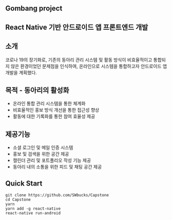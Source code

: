 ## Gombang project
React Native 기반 안드로이드 앱 프론트엔드 개발 
----------------
## 소개
코로나 19의 장기화로, 기존의 동아리 관리 시스템 및 활동 방식이 비효율적이고 통합되지 않은 환경이었던 문제점을 인식하여, 온라인으로 시스템을 통합하고자 안드로이드 앱 개발을 계획했다.
## 목적 - 동아리의 활성화
* 온라인 통합 관리 시스템을 통한 체계화
* 비효율적인 홍보 방식 개선을 통한 접근성 향상
* 활동에 대한 기록화를 통한 참여 효율성 제공
## 제공기능
* 소셜 로그인 및 메일 인증 시스템
* 홍보 및 검색을 위한 공간 제공
* 캘린더 관리 및 포트폴리오 작성 기능 제공
* 동아리 내의 소통을 위한 피드 및 채팅 공간 제공



## Quick Start

```
git clone https://github.com/SWbucks/Capstone
cd Capstone
yarn
yarn add -g react-native
react-native run-android
```
